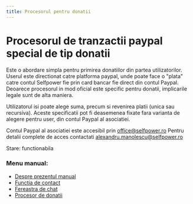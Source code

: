 ```yaml
---
title: Procesorul pentru donatii
---
```


# Procesorul de tranzactii paypal special de tip donatii

Este o abordare simpla pentru primirea donatiilor din partea utilizatorilor. Userul este directionat catre platforma paypal, unde poate face o "plata" catre contul Selfpower fie prin card bancar fie direct din contul Paypal. Deoarece procesorul in mod oficial este specific pentru donatii, implicarile legale sunt de alta maniera.

Utilizatorul isi poate alege suma, precum si revenirea platii (unica sau recursiva). Aceste specificatii pot fi deasemenea fixate fara varianta de alegere pentru user, din contul Paypal al asociatiei.

Contul Paypal al asociatiei este accesibil prin office@selfpower.ro 
Pentru detalii complete de acces contactati
alexandru.manolescu@selfpower.ro


Stare: functionabila


### Menu manual: 
* [Despre prezentul manual](https://alexinntekt.github.io/selfpowerWiki/despre)    
* [Functia de contact](https://alexinntekt.github.io/selfpowerWiki/functiaDeContact)   
* [Fereastra de chat](https://alexinntekt.github.io/selfpowerWiki/chatInteractiv)    
* [Procesor de donatii](https://alexinntekt.github.io/selfpowerWiki/procesorDonatii) 